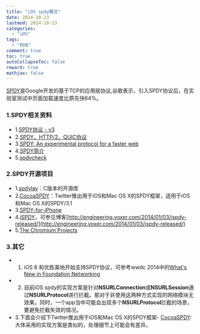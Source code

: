 ```yaml
---
title: "iOS spdy概览"
date: 2014-10-23
lastmod: 2014-10-23
categories:
  - "iOS"
tags:
  - "网络"
comment: true
toc: true
autoCollapseToc: false
reward: true
mathjax: false
---
```

 [SPDY](http://baike.baidu.com/view/2984528.htm?fr=aladdin)是Google开发的基于TCP的应用层协议,谷歌表示，引入SPDY协议后，在实验室测试中页面加载速度比原先快64%。
 
 <!--more-->
### 1.SPDY相关资料 
 * 1.[SPDY协议 - v3](http://www.fireflysource.com/spdy/spdy-v3-cn.html)
 * 2.[SPDY、HTTP/2、QUIC协议](http://blog.csdn.net/hursing/article/details/22785475)
 * 3.[SPDY: An experimental protocol for a faster web](http://www.chromium.org/spdy/spdy-whitepaper)
 * 4.[SPDY简介](http://wufawei.com/2013/12/introduction-to-spdy/)
 * 5.[spdycheck](http://spdycheck.org)

### 2.SPDY开源项目
* 1.[spdylay](https://github.com/tatsuhiro-t/spdylay)：C版本的开源库
* 2.[CocoaSPDY](https://github.com/twitter/CocoaSPDY)：Twitter推出用于iOS和Mac OS X的SPDY框架，适用于iOS和Mac OS X的SPDY/3.1
* 3.[SPDY-for-iPhone](https://github.com/locationlabs/SPDY-for-iPhone.git)
* 4.[iSPDY](https://github.com/Voxer/iSPDY)，可参见博客[http://engineering.voxer.com/2014/01/03/ispdy-released/](http://engineering.voxer.com/2014/01/03/ispdy-released/)
* 5.[The Chromium Projects](http://www.chromium.org/spdy/)

### 3.其它
* 1. iOS 8 和优胜美地开始支持SPDY协议，可参考wwdc 2014中的[What's New in Foundation Networking](http://devstreaming.apple.com/videos/wwdc/2014/707xx1o5tdjnvg9/707/707_whats_new_in_foundation_networking.pdf?dl=1)
* 2. 目前iOS spdy的实现方案是针对**NSURLConnection**或**NSURLSession**通过**NSURLProtocol**进行拦截。那对于非使用这两种方式实现的网络模块无效果。同时，一个app当中可能会出现多个**NSURLProtocol**拦截的场景，要避免拦截失效的情况。
* 3.下面会介绍下Twitter推出用于iOS和Mac OS X的SPDY框架- [CocoaSPDY](https://github.com/twitter/CocoaSPDY):大体采用的实现方案是类似的，处理细节上可能会有差异。
